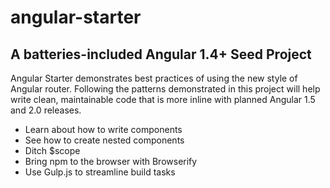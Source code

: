 # angular-starter
## A batteries-included Angular 1.4+ Seed Project

Angular Starter demonstrates best practices of using the new style of Angular router. Following the patterns demonstrated in this project will help write clean, maintainable code that is more inline with planned Angular 1.5 and 2.0 releases.

- Learn about how to write components
- See how to create nested components 
- Ditch $scope
- Bring npm to the browser with Browserify
- Use Gulp.js to streamline build tasks
